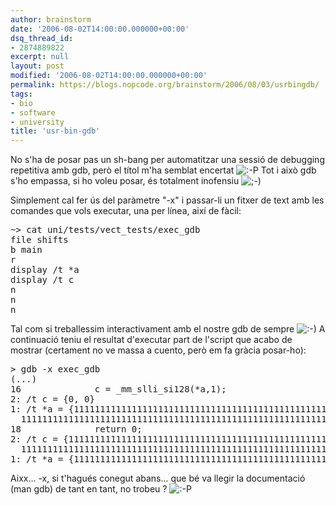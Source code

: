 ```yaml
---
author: brainstorm
date: '2006-08-02T14:00:00.000000+00:00'
dsq_thread_id:
- 2874889822
excerpt: null
layout: post
modified: '2006-08-02T14:00:00.000000+00:00'
permalink: https://blogs.nopcode.org/brainstorm/2006/08/03/usrbingdb/
tags:
- bio
- software
- university
title: 'usr-bin-gdb'
---
```


No s'ha de posar pas un sh-bang per automatitzar una sessió de debugging repetitiva amb gdb, però el títol m'ha semblat encertat <img src="http://blogs.nopcode.org/brainstorm/wp-includes/images/smilies/icon_razz.gif" alt=":-P" class="wp-smiley" /> Tot i això gdb s'ho empassa, si ho voleu posar, és totalment inofensiu <img src="http://blogs.nopcode.org/brainstorm/wp-includes/images/smilies/icon_wink.gif" alt=";-)" class="wp-smiley" /> 

Simplement cal fer ús del paràmetre "-x" i passar-li un fitxer de text amb les comandes que vols executar, una per línea, així de fàcil:

<pre>~> cat uni/tests/vect_tests/exec_gdb
file shifts
b main
r
display /t *a
display /t c
n
n
n
</pre>

<!--more-->

Tal com si treballessim interactivament amb el nostre gdb de sempre <img src="http://blogs.nopcode.org/brainstorm/wp-includes/images/smilies/icon_smile.gif" alt=":-)" class="wp-smiley" /> A continuació teniu el resultat d'executar part de l'script que acabo de mostrar (certament no ve massa a cuento, però em fa gràcia posar-ho):

<pre>> gdb -x exec_gdb
(...)
16              c = _mm_slli_si128(*a,1);
2: /t c = {0, 0}
1: /t *a = {1111111111111111111111111111111111111111111111111111111111111111,
  1111111111111111111111111111111111111111111111111111111111111111}
18              return 0;
2: /t c = {1111111111111111111111111111111111111111111111111111111100000000,
  1111111111111111111111111111111111111111111111111111111111111111}
1: /t *a = {1111111111111111111111111111111111111111111111111111111111111111,
</pre>

Aixx... -x, si t'hagués conegut abans... que bé va llegir la documentació (man gdb) de tant en tant, no trobeu ? <img src="http://blogs.nopcode.org/brainstorm/wp-includes/images/smilies/icon_razz.gif" alt=":-P" class="wp-smiley" />
